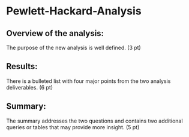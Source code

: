 # Pewlett-Hackard-Analysis

## Overview of the analysis:
The purpose of the new analysis is well defined. (3 pt)

## Results:
There is a bulleted list with four major points from the two analysis deliverables. (6 pt)

## Summary:
The summary addresses the two questions and contains two additional queries or tables that may provide more insight. (5 pt)
